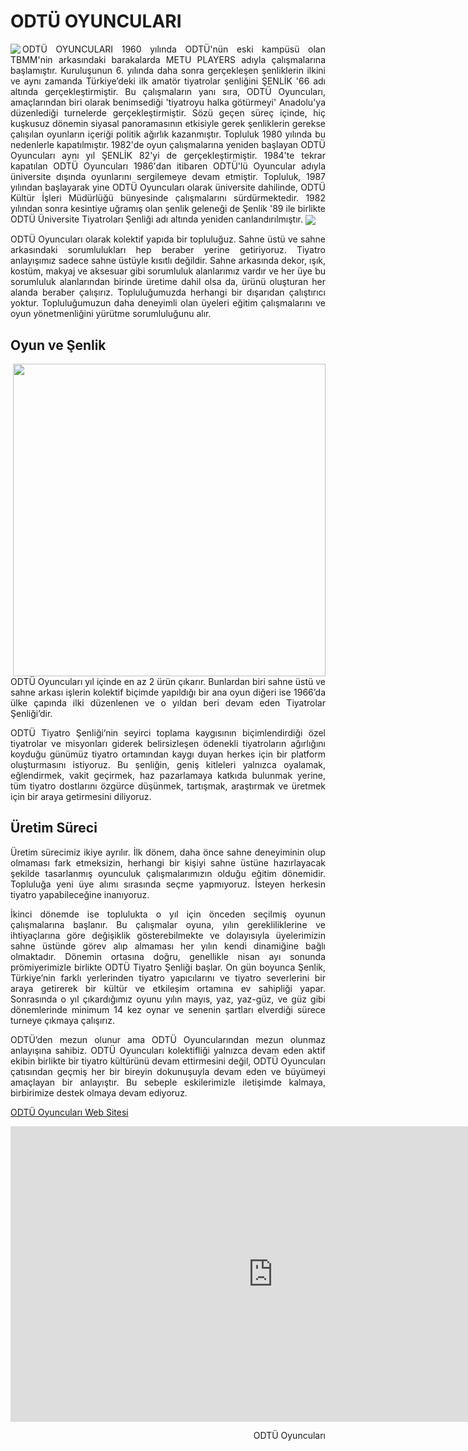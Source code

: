 ﻿# ODTÜ OYUNCULARI
<img align="left" src="https://i.ibb.co/B3nN98r/1915855-105179479527240-3164355-n.jpg">

<p align="justify">
ODTÜ OYUNCULARI 1960 yılında ODTÜ'nün eski kampüsü olan TBMM'nin arkasındaki barakalarda METU PLAYERS adıyla çalışmalarına başlamıştır. Kuruluşunun 6. yılında daha sonra gerçekleşen şenliklerin ilkini ve aynı zamanda Türkiye’deki ilk amatör tiyatrolar şenliğini ŞENLİK '66 adı altında gerçekleştirmiştir. Bu çalışmaların yanı sıra, ODTÜ Oyuncuları, amaçlarından biri olarak benimsediği 'tiyatroyu halka götürmeyi' Anadolu'ya düzenlediği turnelerde gerçekleştirmiştir. Sözü geçen süreç içinde, hiç kuşkusuz dönemin siyasal panoramasının etkisiyle gerek şenliklerin gerekse çalışılan oyunların içeriği politik ağırlık kazanmıştır. Topluluk 1980 yılında bu nedenlerle kapatılmıştır.  1982'de oyun çalışmalarına yeniden başlayan ODTÜ Oyuncuları aynı yıl ŞENLİK 82'yi de gerçekleştirmiştir. 1984'te tekrar kapatılan ODTÜ Oyuncuları 1986'dan itibaren ODTÜ'lü Oyuncular adıyla üniversite dışında oyunlarını sergilemeye devam etmiştir. Topluluk, 1987 yılından başlayarak yine ODTÜ Oyuncuları olarak üniversite dahilinde, ODTÜ Kültür İşleri Müdürlüğü bünyesinde çalışmalarını sürdürmektedir. 1982 yılından sonra kesintiye uğramış olan şenlik geleneği de Şenlik '89 ile birlikte ODTÜ Üniversite Tiyatroları Şenliği adı altında yeniden canlandırılmıştır.

  <img align="center" src="https://lh6.googleusercontent.com/Q632JDAcx0JTQU_6mliZgUyex2oO1qa-vui-5B-kr6Ku7JvRrApR1gwHBY6H1c72CHfJZvzx5NJC-WtscEnTJBv3Vb0AgwWpvYbtnHtbz4NjyExzobNicVEpkZ-Q-d3dWIYbJ0LI" />
  
<p align="justify">
ODTÜ Oyuncuları olarak kolektif yapıda bir topluluğuz. Sahne üstü ve sahne arkasındaki sorumlulukları hep beraber yerine getiriyoruz. Tiyatro anlayışımız sadece sahne üstüyle kısıtlı değildir. Sahne arkasında dekor, ışık, kostüm, makyaj ve aksesuar gibi sorumluluk alanlarımız vardır ve her üye bu sorumluluk alanlarından birinde üretime dahil olsa da, ürünü oluşturan her alanda beraber çalışırız. Topluluğumuzda herhangi bir dışarıdan çalıştırıcı yoktur. Topluluğumuzun daha deneyimli olan üyeleri eğitim çalışmalarını ve oyun yönetmenliğini yürütme sorumluluğunu alır.

## Oyun ve Şenlik

<img align="right" src="https://lh6.googleusercontent.com/vg3KTB6tLP-Z6A9C9jYmxb2edT9Bnf9nbAI9gF_pss7RROCHRZyTxvVnnzq9jWce6Up-HGmqRba2qsIX9fmXJxbFqmSGTxHlasXSImd81-hdcK3GP8bpp1Ph2Nj-muE9WVqXtfFY" width="500"/>

<p align="justify">
ODTÜ Oyuncuları yıl içinde en az 2 ürün çıkarır. Bunlardan biri sahne üstü ve sahne arkası işlerin kolektif biçimde yapıldığı bir ana oyun diğeri ise 1966’da ülke çapında ilki düzenlenen ve o yıldan beri devam eden Tiyatrolar Şenliği’dir.
<p align="justify">
ODTÜ Tiyatro Şenliği’nin seyirci toplama kaygısının biçimlendirdiği özel tiyatrolar ve misyonları giderek belirsizleşen ödenekli tiyatroların ağırlığını koyduğu günümüz tiyatro ortamından kaygı duyan herkes için bir platform oluşturmasını istiyoruz. Bu şenliğin, geniş kitleleri yalnızca oyalamak, eğlendirmek, vakit geçirmek, haz pazarlamaya katkıda bulunmak yerine, tüm tiyatro dostlarını özgürce düşünmek, tartışmak, araştırmak ve üretmek için bir araya getirmesini diliyoruz.

## Üretim Süreci

<p align="justify">
Üretim sürecimiz ikiye ayrılır. İlk dönem, daha önce sahne deneyiminin olup olmaması fark etmeksizin, herhangi bir kişiyi sahne üstüne hazırlayacak şekilde tasarlanmış oyunculuk çalışmalarımızın olduğu eğitim dönemidir. Topluluğa yeni üye alımı sırasında seçme yapmıyoruz. İsteyen herkesin tiyatro yapabileceğine inanıyoruz.
<p align="justify">
İkinci dönemde ise toplulukta o yıl için önceden seçilmiş oyunun çalışmalarına başlanır. Bu çalışmalar oyuna, yılın gerekliliklerine ve ihtiyaçlarına göre değişiklik gösterebilmekte ve dolayısıyla üyelerimizin sahne üstünde görev alıp almaması her yılın kendi dinamiğine bağlı olmaktadır. Dönemin ortasına doğru, genellikle nisan ayı sonunda prömiyerimizle birlikte ODTÜ Tiyatro Şenliği başlar. On gün boyunca Şenlik, Türkiye’nin farklı yerlerinden tiyatro yapıcılarını ve tiyatro severlerini bir araya getirerek bir kültür ve etkileşim ortamına ev sahipliği yapar. Sonrasında o yıl çıkardığımız oyunu yılın mayıs, yaz, yaz-güz, ve güz gibi dönemlerinde minimum 14 kez oynar ve senenin şartları elverdiği sürece turneye çıkmaya çalışırız.
<p align="justify">
ODTÜ’den mezun olunur ama ODTÜ Oyuncularından mezun olunmaz anlayışına sahibiz. ODTÜ Oyuncuları kolektifliği yalnızca devam eden aktif ekibin birlikte bir tiyatro kültürünü devam ettirmesini değil, ODTÜ Oyuncuları çatısından geçmiş her bir bireyin dokunuşuyla devam eden ve büyümeyi amaçlayan bir anlayıştır. Bu sebeple eskilerimizle iletişimde kalmaya, birbirimize destek olmaya devam ediyoruz.

[ODTÜ Oyuncuları Web Sitesi](http://odtuoyunculari.metu.edu.tr/)

<p align="center">
<iframe width="840" height="472.5" src="https://www.youtube.com/embed/QTVg2qvctX8" frameborder="0" allow="accelerometer; autoplay; clipboard-write; encrypted-media; gyroscope; picture-in-picture" allowfullscreen></iframe>

<p align="right">
ODTÜ Oyuncuları
